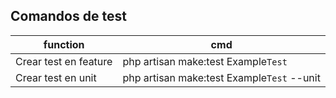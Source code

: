 ## Comandos de test
function|cmd
--|--
Crear test en feature | php artisan make:test Example`Test`
Crear test en unit|php artisan make:test Example`Test` --unit